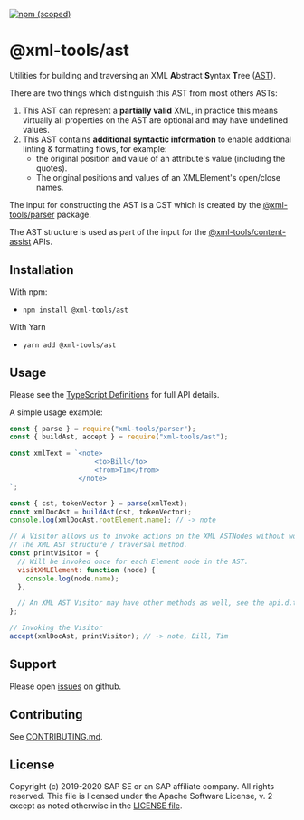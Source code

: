 [![npm (scoped)](https://img.shields.io/npm/v/@xml-tools/ast.svg)](https://www.npmjs.com/package/@xml-tools/ast)

# @xml-tools/ast

Utilities for building and traversing an XML **A**bstract **S**yntax **T**ree ([AST][ast]).

There are two things which distinguish this AST from most others ASTs:

1. This AST can represent a **partially valid** XML, in practice this means virtually all properties on
   the AST are optional and may have undefined values.
2. This AST contains **additional syntactic information** to enable additional linting & formatting flows, for example:
   - the original position and value of an attribute's value (including the quotes).
   - The original positions and values of an XMLElement's open/close names.

The input for constructing the AST is a CST which is created by the [@xml-tools/parser](../parser) package.

The AST structure is used as part of the input for the [@xml-tools/content-assist](../content-assist) APIs.

## Installation

With npm:

- `npm install @xml-tools/ast`

With Yarn

- `yarn add @xml-tools/ast`

## Usage

Please see the [TypeScript Definitions](./api.d.ts) for full API details.

A simple usage example:

```javascript
const { parse } = require("xml-tools/parser");
const { buildAst, accept } = require("xml-tools/ast");

const xmlText = `<note>
                     <to>Bill</to>
                     <from>Tim</from>
                 </note>
`;

const { cst, tokenVector } = parse(xmlText);
const xmlDocAst = buildAst(cst, tokenVector);
console.log(xmlDocAst.rootElement.name); // -> note

// A Visitor allows us to invoke actions on the XML ASTNodes without worrying about
// The XML AST structure / traversal method.
const printVisitor = {
  // Will be invoked once for each Element node in the AST.
  visitXMLElement: function (node) {
    console.log(node.name);
  },

  // An XML AST Visitor may have other methods as well, see the api.d.ts file/
};

// Invoking the Visitor
accept(xmlDocAst, printVisitor); // -> note, Bill, Tim
```

## Support

Please open [issues](https://github.com/SAP/xml-tols/issues) on github.

## Contributing

See [CONTRIBUTING.md](./CONTRIBUTING.md).

## License

Copyright (c) 2019-2020 SAP SE or an SAP affiliate company. All rights reserved.
This file is licensed under the Apache Software License, v. 2 except as noted otherwise in the [LICENSE file](../../LICENSE).

[ast]: https://en.wikipedia.org/wiki/Abstract_syntax_tree
